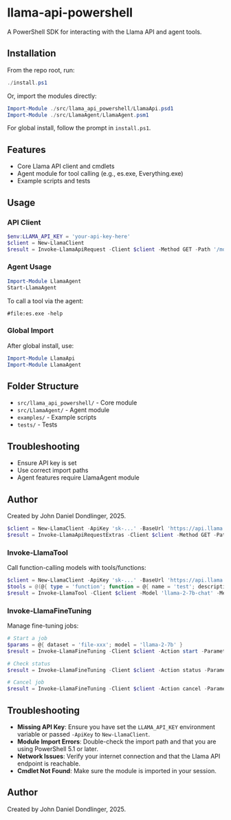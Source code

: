 # llama-api-powershell

A PowerShell SDK for interacting with the Llama API and agent tools.

## Installation

From the repo root, run:

```powershell
./install.ps1
```

Or, import the modules directly:

```powershell
Import-Module ./src/llama_api_powershell/LlamaApi.psd1
Import-Module ./src/LlamaAgent/LlamaAgent.psm1
```

For global install, follow the prompt in `install.ps1`.

## Features

- Core Llama API client and cmdlets
- Agent module for tool calling (e.g., es.exe, Everything.exe)
- Example scripts and tests

## Usage

### API Client
```powershell
$env:LLAMA_API_KEY = 'your-api-key-here'
$client = New-LlamaClient
$result = Invoke-LlamaApiRequest -Client $client -Method GET -Path '/models'
```

### Agent Usage
```powershell
Import-Module LlamaAgent
Start-LlamaAgent
```

To call a tool via the agent:
```
#file:es.exe -help
```

### Global Import
After global install, use:
```powershell
Import-Module LlamaApi
Import-Module LlamaAgent
```

## Folder Structure
- `src/llama_api_powershell/` - Core module
- `src/LlamaAgent/` - Agent module
- `examples/` - Example scripts
- `tests/` - Tests

## Troubleshooting
- Ensure API key is set
- Use correct import paths
- Agent features require LlamaAgent module

## Author
Created by John Daniel Dondlinger, 2025.

```powershell
$client = New-LlamaClient -ApiKey 'sk-...' -BaseUrl 'https://api.llama.com/v1/'
$result = Invoke-LlamaApiRequestExtras -Client $client -Method GET -Path '/models' -ExtraHeaders @{ 'X-Test' = '1' } -ExtraQuery @{ foo = 'bar' } -ExtraBody @{ extra = 123 }
```

### Invoke-LlamaTool
Call function-calling models with tools/functions:

```powershell
$client = New-LlamaClient -ApiKey 'sk-...' -BaseUrl 'https://api.llama.com/v1/'
$tools = @(@{ type = 'function'; function = @{ name = 'test'; description = 'desc'; parameters = @{} } })
$result = Invoke-LlamaTool -Client $client -Model 'llama-2-7b-chat' -Messages @(@{role='user';content='hi'}) -Tools $tools
```

### Invoke-LlamaFineTuning
Manage fine-tuning jobs:

```powershell
# Start a job
$params = @{ dataset = 'file-xxx'; model = 'llama-2-7b' }
$result = Invoke-LlamaFineTuning -Client $client -Action start -Parameters $params

# Check status
$result = Invoke-LlamaFineTuning -Client $client -Action status -Parameters @{ job_id = 'job-xxx' }

# Cancel job
$result = Invoke-LlamaFineTuning -Client $client -Action cancel -Parameters @{ job_id = 'job-xxx' }
```

## Troubleshooting

- **Missing API Key**: Ensure you have set the `LLAMA_API_KEY` environment variable or passed `-ApiKey` to `New-LlamaClient`.
- **Module Import Errors**: Double-check the import path and that you are using PowerShell 5.1 or later.
- **Network Issues**: Verify your internet connection and that the Llama API endpoint is reachable.
- **Cmdlet Not Found**: Make sure the module is imported in your session.

## Author

Created by John Daniel Dondlinger, 2025.
